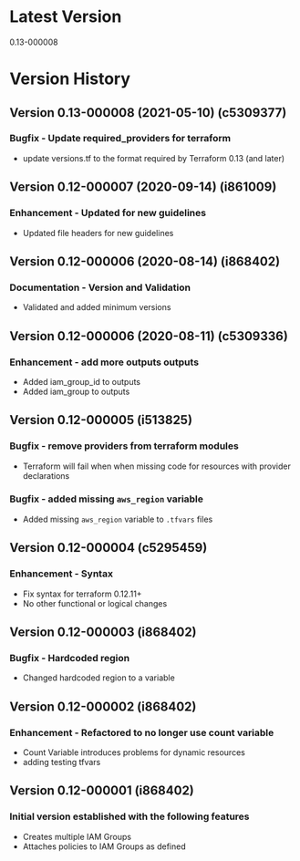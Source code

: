 # Latest Version
0.13-000008

# Version History
## Version 0.13-000008 (2021-05-10) (c5309377)
### Bugfix - Update required_providers for terraform
* update versions.tf to the format required by Terraform 0.13 (and later)

## Version 0.12-000007 (2020-09-14) (i861009)
### Enhancement - Updated for new guidelines
* Updated file headers for new guidelines

## Version 0.12-000006 (2020-08-14) (i868402)
### Documentation - Version and Validation
* Validated and added minimum versions

## Version 0.12-000006 (2020-08-11) (c5309336)
### Enhancement - add more outputs outputs
* Added iam_group_id to outputs
* Added iam_group to outputs

## Version 0.12-000005 (i513825)
### Bugfix - remove providers from terraform modules
* Terraform will fail when when missing code for resources with provider declarations

### Bugfix - added missing `aws_region` variable
* Added missing `aws_region` variable to `.tfvars` files

## Version 0.12-000004 (c5295459)
### Enhancement - Syntax
* Fix syntax for terraform 0.12.11+
* No other functional or logical changes

## Version 0.12-000003 (i868402)
### Bugfix - Hardcoded region
* Changed hardcoded region to a variable

## Version 0.12-000002 (i868402)
### Enhancement - Refactored to no longer use count variable
* Count Variable introduces problems for dynamic resources
* adding testing tfvars

## Version 0.12-000001 (i868402)
### Initial version established with the following features
* Creates multiple IAM Groups
* Attaches policies to IAM Groups as defined
